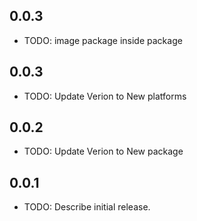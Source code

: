 ## 0.0.3

- TODO: image package inside package

## 0.0.3

- TODO: Update Verion to New platforms

## 0.0.2

- TODO: Update Verion to New package

## 0.0.1

- TODO: Describe initial release.
